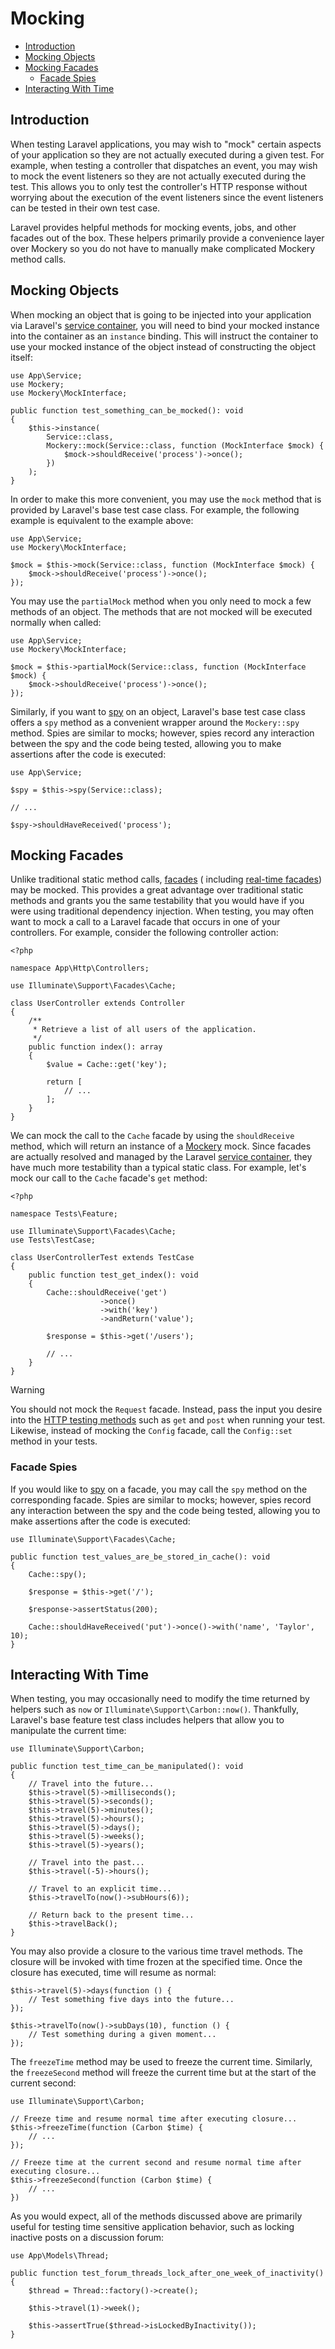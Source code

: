 # Mocking

- [Introduction](#introduction)
- [Mocking Objects](#mocking-objects)
- [Mocking Facades](#mocking-facades)
    - [Facade Spies](#facade-spies)
- [Interacting With Time](#interacting-with-time)

<a name="introduction"></a>

## Introduction

When testing Laravel applications, you may wish to "mock" certain aspects of
your application so they are not actually executed during a given test. For
example, when testing a controller that dispatches an event, you may wish to
mock the event listeners so they are not actually executed during the test. This
allows you to only test the controller's HTTP response without worrying about
the execution of the event listeners since the event listeners can be tested in
their own test case.

Laravel provides helpful methods for mocking events, jobs, and other facades out
of the box. These helpers primarily provide a convenience layer over Mockery so
you do not have to manually make complicated Mockery method calls.

<a name="mocking-objects"></a>

## Mocking Objects

When mocking an object that is going to be injected into your application via
Laravel's [service container](container.md), you will need to
bind your mocked instance into the container as an `instance` binding. This will
instruct the container to use your mocked instance of the object instead of
constructing the object itself:

    use App\Service;
    use Mockery;
    use Mockery\MockInterface;

    public function test_something_can_be_mocked(): void
    {
        $this->instance(
            Service::class,
            Mockery::mock(Service::class, function (MockInterface $mock) {
                $mock->shouldReceive('process')->once();
            })
        );
    }

In order to make this more convenient, you may use the `mock` method that is
provided by Laravel's base test case class. For example, the following example
is equivalent to the example above:

    use App\Service;
    use Mockery\MockInterface;

    $mock = $this->mock(Service::class, function (MockInterface $mock) {
        $mock->shouldReceive('process')->once();
    });

You may use the `partialMock` method when you only need to mock a few methods of
an object. The methods that are not mocked will be executed normally when
called:

    use App\Service;
    use Mockery\MockInterface;

    $mock = $this->partialMock(Service::class, function (MockInterface $mock) {
        $mock->shouldReceive('process')->once();
    });

Similarly, if you want
to [spy](http://docs.mockery.io/en/latest/reference/spies.html) on an object,
Laravel's base test case class offers a `spy` method as a convenient wrapper
around the `Mockery::spy` method. Spies are similar to mocks; however, spies
record any interaction between the spy and the code being tested, allowing you
to make assertions after the code is executed:

    use App\Service;

    $spy = $this->spy(Service::class);

    // ...

    $spy->shouldHaveReceived('process');

<a name="mocking-facades"></a>

## Mocking Facades

Unlike traditional static method calls, [facades](facades.md) (
including [real-time facades](facades.md#real-time-facades)) may
be mocked. This provides a great advantage over traditional static methods and
grants you the same testability that you would have if you were using
traditional dependency injection. When testing, you may often want to mock a
call to a Laravel facade that occurs in one of your controllers. For example,
consider the following controller action:

    <?php

    namespace App\Http\Controllers;

    use Illuminate\Support\Facades\Cache;

    class UserController extends Controller
    {
        /**
         * Retrieve a list of all users of the application.
         */
        public function index(): array
        {
            $value = Cache::get('key');

            return [
                // ...
            ];
        }
    }

We can mock the call to the `Cache` facade by using the `shouldReceive` method,
which will return an instance of a [Mockery](https://github.com/padraic/mockery)
mock. Since facades are actually resolved and managed by the
Laravel [service container](container.md), they have much more
testability than a typical static class. For example, let's mock our call to
the `Cache` facade's `get` method:

    <?php

    namespace Tests\Feature;

    use Illuminate\Support\Facades\Cache;
    use Tests\TestCase;

    class UserControllerTest extends TestCase
    {
        public function test_get_index(): void
        {
            Cache::shouldReceive('get')
                        ->once()
                        ->with('key')
                        ->andReturn('value');

            $response = $this->get('/users');

            // ...
        }
    }

> [!WARNING]
> You should not mock the `Request` facade. Instead, pass the input you desire
> into the [HTTP testing methods](http-tests.md) such as `get`
> and `post` when running your test. Likewise, instead of mocking the `Config`
> facade, call the `Config::set` method in your tests.

<a name="facade-spies"></a>

### Facade Spies

If you would like
to [spy](http://docs.mockery.io/en/latest/reference/spies.html) on a facade, you
may call the `spy` method on the corresponding facade. Spies are similar to
mocks; however, spies record any interaction between the spy and the code being
tested, allowing you to make assertions after the code is executed:

    use Illuminate\Support\Facades\Cache;

    public function test_values_are_be_stored_in_cache(): void
    {
        Cache::spy();

        $response = $this->get('/');

        $response->assertStatus(200);

        Cache::shouldHaveReceived('put')->once()->with('name', 'Taylor', 10);
    }

<a name="interacting-with-time"></a>

## Interacting With Time

When testing, you may occasionally need to modify the time returned by helpers
such as `now` or `Illuminate\Support\Carbon::now()`. Thankfully, Laravel's base
feature test class includes helpers that allow you to manipulate the current
time:

    use Illuminate\Support\Carbon;

    public function test_time_can_be_manipulated(): void
    {
        // Travel into the future...
        $this->travel(5)->milliseconds();
        $this->travel(5)->seconds();
        $this->travel(5)->minutes();
        $this->travel(5)->hours();
        $this->travel(5)->days();
        $this->travel(5)->weeks();
        $this->travel(5)->years();

        // Travel into the past...
        $this->travel(-5)->hours();

        // Travel to an explicit time...
        $this->travelTo(now()->subHours(6));

        // Return back to the present time...
        $this->travelBack();
    }

You may also provide a closure to the various time travel methods. The closure
will be invoked with time frozen at the specified time. Once the closure has
executed, time will resume as normal:

    $this->travel(5)->days(function () {
        // Test something five days into the future...
    });

    $this->travelTo(now()->subDays(10), function () {
        // Test something during a given moment...
    });

The `freezeTime` method may be used to freeze the current time. Similarly,
the `freezeSecond` method will freeze the current time but at the start of the
current second:

    use Illuminate\Support\Carbon;

    // Freeze time and resume normal time after executing closure...
    $this->freezeTime(function (Carbon $time) {
        // ...
    });

    // Freeze time at the current second and resume normal time after executing closure...
    $this->freezeSecond(function (Carbon $time) {
        // ...
    })

As you would expect, all of the methods discussed above are primarily useful for
testing time sensitive application behavior, such as locking inactive posts on a
discussion forum:

    use App\Models\Thread;

    public function test_forum_threads_lock_after_one_week_of_inactivity()
    {
        $thread = Thread::factory()->create();

        $this->travel(1)->week();

        $this->assertTrue($thread->isLockedByInactivity());
    }
